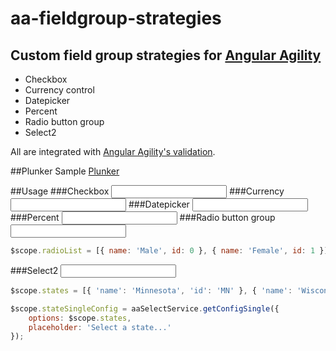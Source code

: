 # aa-fieldgroup-strategies

## Custom field group strategies for [Angular Agility](https://github.com/AngularAgility/AngularAgility)

- Checkbox
- Currency control
- Datepicker
- Percent
- Radio button group
- Select2

All are integrated with [Angular Agility's validation](http://angularagility.herokuapp.com/#/formExtensions/formExtensions/basic).

##Plunker
Sample [Plunker](http://plnkr.co/edit/rLe4N3IIsvYQupFPHR24?p=preview)

##Usage
###Checkbox
    <input aa-field-group="model.IsActive" aa-field-group-strategy="checkBox" />
###Currency
    <input aa-field-group="model.Salary" aa-field-group-strategy="currency" />
###Datepicker
    <input aa-field-group="model.BirthDate" aa-field-group-strategy="datePicker" />
###Percent
    <input aa-field-group="model.Percentage" aa-field-group-strategy="percent" />
###Radio button group
    <input aa-field-group="model.Gender" aa-field-group-strategy="radio" options="radioList" />

```javascript
$scope.radioList = [{ name: 'Male', id: 0 }, { name: 'Female', id: 1 }];
```
###Select2
    <input aa-field-group="model.State" aa-field-group-strategy="select2" config="stateSingleConfig" />

```javascript
$scope.states = [{ 'name': 'Minnesota', 'id': 'MN' }, { 'name': 'Wisconsin', 'id': 'WI' }];

$scope.stateSingleConfig = aaSelectService.getConfigSingle({
    options: $scope.states,
    placeholder: 'Select a state...'
});
```
